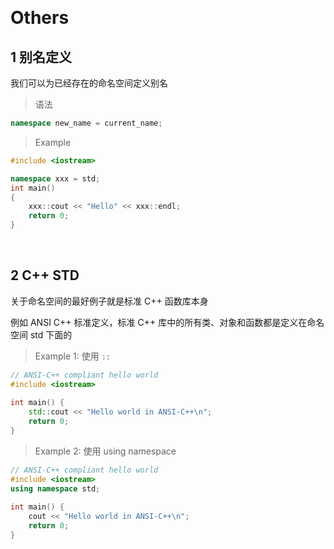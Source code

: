 &emsp;
# Others
## 1 别名定义

我们可以为已经存在的命名空间定义别名
>语法
```c++
namespace new_name = current_name;
```

>Example
```c++
#include <iostream>

namespace xxx = std;
int main()
{
    xxx::cout << "Hello" << xxx::endl;
    return 0;
}
```

&emsp;
## 2 C++ STD

关于命名空间的最好例子就是标准 C++ 函数库本身

例如 ANSI C++ 标准定义，标准 C++ 库中的所有类、对象和函数都是定义在命名空间 std 下面的

>Example 1: 使用 `::`
```c++
// ANSI-C++ compliant hello world
#include <iostream>
    
int main() {
    std::cout << "Hello world in ANSI-C++\n";
    return 0;
}  
```

>Example 2: 使用 using namespace
```c++
// ANSI-C++ compliant hello world
#include <iostream>
using namespace std;
    
int main() {
    cout << "Hello world in ANSI-C++\n";
    return 0;
}  
```
